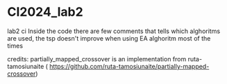# CI2024_lab2
lab2 ci
Inside the code there are few comments that tells which alghoritms are used, the tsp doesn't improve when using EA alghoritm most of the times 



credits:
partially_mapped_crossover is an implementation from ruta-tamosiunaite ( https://github.com/ruta-tamosiunaite/partially-mapped-crossover) 